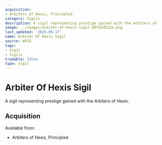 ```yaml
---
acquisition:
- Arbiters of Hexis, Principled
category: Sigils
description: A sigil representing prestige gained with the Arbiters of Hexis.
image: ../images/arbiter-of-hexis-sigil-89fa3d512e.png
last_updated: '2025-09-17'
name: Arbiter Of Hexis Sigil
source: WFCD
tags:
- Sigil
- Sigils
tradable: false
type: Sigil
---
```


# Arbiter Of Hexis Sigil

A sigil representing prestige gained with the Arbiters of Hexis.

## Acquisition

Available from:
- Arbiters of Hexis, Principled

